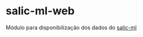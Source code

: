 # salic-ml-web
Módulo para disponibilização dos dados do [salic-ml](https://github.com/lappis-unb/salic-ml)
